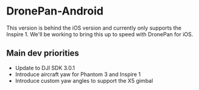 # DronePan-Android
This version is behind the iOS version and currently only supports the Inspire 1. We'll be working to bring this up to speed with DronePan for iOS.
## Main dev priorities
* Update to DJI SDK 3.0.1
* Introduce aircraft yaw for Phantom 3 and Inspire 1
* Introduce custom yaw angles to support the X5 gimbal
